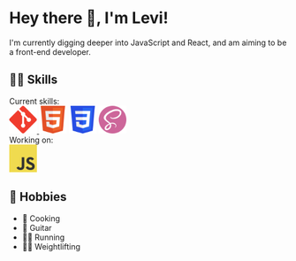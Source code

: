# Hey there 👋, I'm Levi!

I'm currently digging deeper into JavaScript and React, and am aiming to be a front-end developer.

## 👨‍💻 Skills
Current skills:
<br>
<a href="https://git-scm.com/" target="_blank" rel="noreferrer" title="Git">
  <picture>
    <source media="(prefers-color-scheme: dark)" srcset="https://raw.githubusercontent.com/law973/law973/main/Git_Logo_White.svg">
    <source media="(prefers-color-scheme: light)" srcset="https://raw.githubusercontent.com/law973/law973/main/Git_Logo.svg">
    <img src="https://raw.githubusercontent.com/law973/law973/main/Git_Logo.svg" width="50" height="50" alt="Git Logo">
  </picture>
</a>
<a href="https://developer.mozilla.org/en-US/docs/Web/HTML" target="_blank" rel="noreferrer" title="HTML5"><img src="https://raw.githubusercontent.com/law973/law973/98c6fad6110dab5657fec66b17d3443b28c8808b/HTML5_Badge.svg" width="50" height="50" alt="HTML5 Badge" /></a>
<a href="https://developer.mozilla.org/en-US/docs/Web/CSS" target="_blank" rel="noreferrer" title="CSS3"><img src="https://raw.githubusercontent.com/law973/law973/main/CSS3_Badge.svg" width="50" height="50" alt="CSS3 Badge" /></a>
<a href="https://sass-lang.com/" target="_blank" rel="noreferrer" title="Sass">
  <picture>
    <source media="(prefers-color-scheme: dark)" srcset="https://raw.githubusercontent.com/law973/law973/main/Sass_Logo_White.svg">
    <source media="(prefers-color-scheme: light)" srcset="https://raw.githubusercontent.com/law973/law973/main/Sass_Logo.svg">
    <img src="https://raw.githubusercontent.com/law973/law973/main/Sass_Logo.svg" width="50" height="50" alt="Sass Logo" />
  </picture>
</a>
<br>
Working on:
<br>
<a href="https://developer.mozilla.org/en-US/docs/Web/JavaScript" target="_blank" rel="noreferrer" title="JavaScript"><img src="https://raw.githubusercontent.com/law973/law973/main/JavaScript_Logo.svg" width="50" height="50" alt="JavaScript Logo" /></a>

## 🎨 Hobbies
- 🍳 Cooking
- 🎸 Guitar
- 🏃‍♂️ Running
- 🏋️‍♂️ Weightlifting
